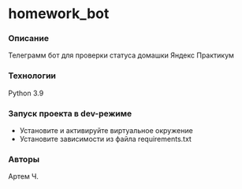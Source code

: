 # homework_bot
### Описание
Телеграмм бот для проверки статуса домашки Яндекс Практикум
### Технологии
Python 3.9
### Запуск проекта в dev-режиме
- Установите и активируйте виртуальное окружение
- Установите зависимости из файла requirements.txt
### Авторы
Артем Ч.